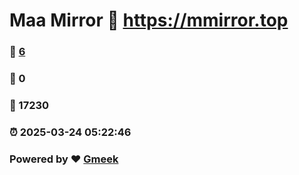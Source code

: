 # Maa Mirror :link: https://mmirror.top 
### :page_facing_up: [6](https://mmirror.top/tag.html) 
### :speech_balloon: 0 
### :hibiscus: 17230 
### :alarm_clock: 2025-03-24 05:22:46 
### Powered by :heart: [Gmeek](https://github.com/Meekdai/Gmeek)
